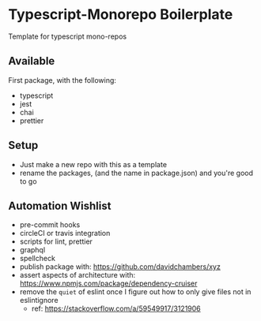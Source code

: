 # Typescript-Monorepo Boilerplate

Template for typescript mono-repos

## Available

First package, with the following:

- typescript
- jest
- chai
- prettier

## Setup

- Just make a new repo with this as a template
- rename the packages, (and the name in package.json) and you're good to go

## Automation Wishlist

- pre-commit hooks
- circleCI or travis integration
- scripts for lint, prettier
- graphql
- spellcheck
- publish package with: https://github.com/davidchambers/xyz
- assert aspects of architecture with: https://www.npmjs.com/package/dependency-cruiser
- remove the `quiet` of eslint once I figure out how to only give files not in eslintignore
  - ref: https://stackoverflow.com/a/59549917/3121906
